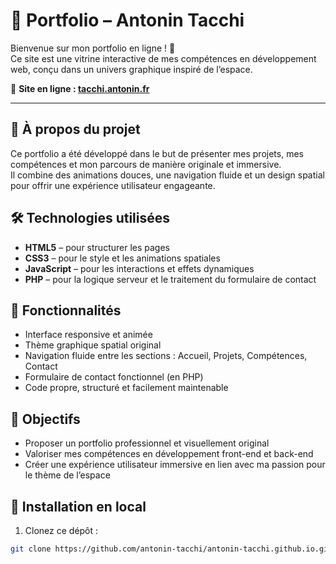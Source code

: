 # 🌌 Portfolio – Antonin Tacchi

Bienvenue sur mon portfolio en ligne ! 🚀  
Ce site est une vitrine interactive de mes compétences en développement web, conçu dans un univers graphique inspiré de l’espace.

🔗 **Site en ligne : [tacchi.antonin.fr](https://tacchi-antonin.fr)**

---

## 🧠 À propos du projet

Ce portfolio a été développé dans le but de présenter mes projets, mes compétences et mon parcours de manière originale et immersive.  
Il combine des animations douces, une navigation fluide et un design spatial pour offrir une expérience utilisateur engageante.

## 🛠️ Technologies utilisées

- **HTML5** – pour structurer les pages
- **CSS3** – pour le style et les animations spatiales
- **JavaScript** – pour les interactions et effets dynamiques
- **PHP** – pour la logique serveur et le traitement du formulaire de contact

## 🌠 Fonctionnalités

- Interface responsive et animée
- Thème graphique spatial original
- Navigation fluide entre les sections : Accueil, Projets, Compétences, Contact
- Formulaire de contact fonctionnel (en PHP)
- Code propre, structuré et facilement maintenable

## 🚀 Objectifs

- Proposer un portfolio professionnel et visuellement original
- Valoriser mes compétences en développement front-end et back-end
- Créer une expérience utilisateur immersive en lien avec ma passion pour le thème de l’espace

## 📂 Installation en local

1. Clonez ce dépôt :

```bash
git clone https://github.com/antonin-tacchi/antonin-tacchi.github.io.git
